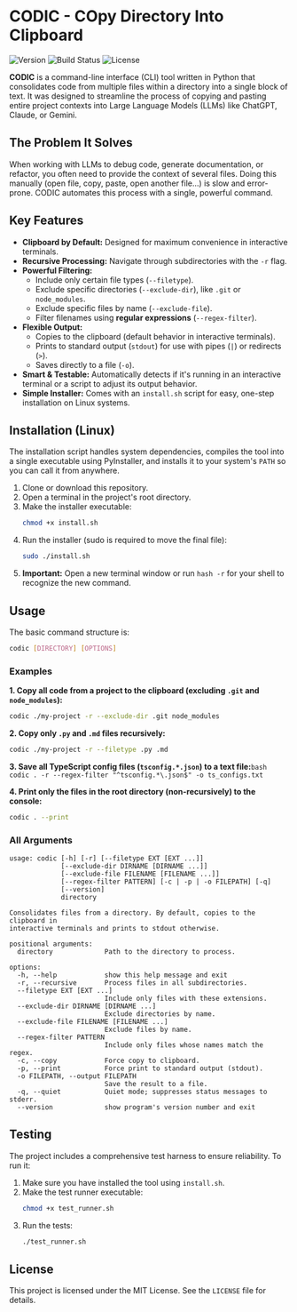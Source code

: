 # CODIC - COpy Directory Into Clipboard

![Version](https://img.shields.io/badge/version-2.4.0-blue)
![Build Status](https://img.shields.io/badge/tests-passing-brightgreen)
![License](https://img.shields.io/badge/license-MIT-green)

**CODIC** is a command-line interface (CLI) tool written in Python that consolidates code from multiple files within a directory into a single block of text. It was designed to streamline the process of copying and pasting entire project contexts into Large Language Models (LLMs) like ChatGPT, Claude, or Gemini.

## The Problem It Solves

When working with LLMs to debug code, generate documentation, or refactor, you often need to provide the context of several files. Doing this manually (open file, copy, paste, open another file...) is slow and error-prone. CODIC automates this process with a single, powerful command.

## Key Features

-   **Clipboard by Default:** Designed for maximum convenience in interactive terminals.
-   **Recursive Processing:** Navigate through subdirectories with the `-r` flag.
-   **Powerful Filtering:**
    -   Include only certain file types (`--filetype`).
    -   Exclude specific directories (`--exclude-dir`), like `.git` or `node_modules`.
    -   Exclude specific files by name (`--exclude-file`).
    -   Filter filenames using **regular expressions** (`--regex-filter`).
-   **Flexible Output:**
    -   Copies to the clipboard (default behavior in interactive terminals).
    -   Prints to standard output (`stdout`) for use with pipes (`|`) or redirects (`>`).
    -   Saves directly to a file (`-o`).
-   **Smart & Testable:** Automatically detects if it's running in an interactive terminal or a script to adjust its output behavior.
-   **Simple Installer:** Comes with an `install.sh` script for easy, one-step installation on Linux systems.

## Installation (Linux)

The installation script handles system dependencies, compiles the tool into a single executable using PyInstaller, and installs it to your system's `PATH` so you can call it from anywhere.

1.  Clone or download this repository.
2.  Open a terminal in the project's root directory.
3.  Make the installer executable:
    ```bash
    chmod +x install.sh
    ```
4.  Run the installer (sudo is required to move the final file):
    ```bash
    sudo ./install.sh
    ```
5.  **Important:** Open a new terminal window or run `hash -r` for your shell to recognize the new command.

## Usage

The basic command structure is:

```bash
codic [DIRECTORY] [OPTIONS]
```

### Examples

**1. Copy all code from a project to the clipboard (excluding `.git` and `node_modules`):**
```bash
codic ./my-project -r --exclude-dir .git node_modules
```

**2. Copy only `.py` and `.md` files recursively:**
```bash
codic ./my-project -r --filetype .py .md
```

**3. Save all TypeScript config files (`tsconfig.*.json`) to a text file:**```bash
codic . -r --regex-filter "^tsconfig.*\.json$" -o ts_configs.txt```

**4. Print only the files in the root directory (non-recursively) to the console:**
```bash
codic . --print
```

### All Arguments

```
usage: codic [-h] [-r] [--filetype EXT [EXT ...]]
             [--exclude-dir DIRNAME [DIRNAME ...]]
             [--exclude-file FILENAME [FILENAME ...]]
             [--regex-filter PATTERN] [-c | -p | -o FILEPATH] [-q]
             [--version]
             directory

Consolidates files from a directory. By default, copies to the clipboard in
interactive terminals and prints to stdout otherwise.

positional arguments:
  directory             Path to the directory to process.

options:
  -h, --help            show this help message and exit
  -r, --recursive       Process files in all subdirectories.
  --filetype EXT [EXT ...]
                        Include only files with these extensions.
  --exclude-dir DIRNAME [DIRNAME ...]
                        Exclude directories by name.
  --exclude-file FILENAME [FILENAME ...]
                        Exclude files by name.
  --regex-filter PATTERN
                        Include only files whose names match the regex.
  -c, --copy            Force copy to clipboard.
  -p, --print           Force print to standard output (stdout).
  -o FILEPATH, --output FILEPATH
                        Save the result to a file.
  -q, --quiet           Quiet mode; suppresses status messages to stderr.
  --version             show program's version number and exit
```

## Testing

The project includes a comprehensive test harness to ensure reliability. To run it:

1.  Make sure you have installed the tool using `install.sh`.
2.  Make the test runner executable:
    ```bash
    chmod +x test_runner.sh
    ```
3.  Run the tests:
    ```bash
    ./test_runner.sh
    ```

## License

This project is licensed under the MIT License. See the `LICENSE` file for details.
```